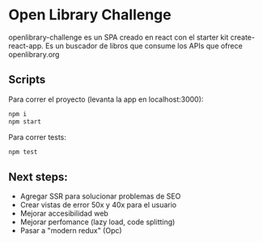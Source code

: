 # Open Library Challenge

openlibrary-challenge es un SPA creado en react con el starter kit create-react-app. Es un buscador de libros que consume los APIs que ofrece openlibrary.org

## Scripts

Para correr el proyecto (levanta la app en localhost:3000):
```bash
npm i
npm start
```

Para correr tests:
```bash
npm test
```

## Next steps:
- Agregar SSR para solucionar problemas de SEO
- Crear vistas de error 50x y 40x para el usuario
- Mejorar accesibilidad web
- Mejorar perfomance (lazy load, code splitting)
- Pasar a "modern redux" (Opc) 